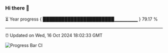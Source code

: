 ### Hi there 👋

⏳ Year progress { ███████████████████████▁▁▁▁▁▁▁ } 79.17 %

---

⏰ Updated on Wed, 16 Oct 2024 18:02:33 GMT

![Progress Bar CI](https://github.com/EinsPommes/EinsPommes/blob/main/.github/workflows/main.yml)
